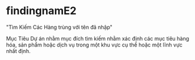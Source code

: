 # findingnamE2
"Tìm Kiếm Các Hàng trùng với tên đã nhập"

Mục Tiêu
Dự án nhằm mục đích tìm kiếm nhằm xác định các mục tiêu hàng hóa, sản phẩm hoặc dịch vụ trong một khu vực cụ thể hoặc một lĩnh vực nhất định.
